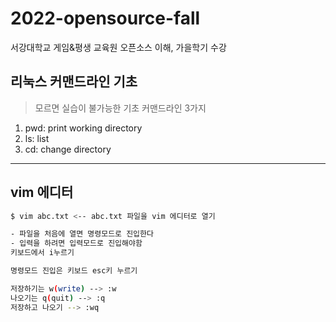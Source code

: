 # 2022-opensource-fall
서강대학교 게임&amp;평생 교육원 오픈소스 이해, 가을학기 수강

## 리눅스 커맨드라인 기초
> 모르면 실습이 불가능한 기초 커맨드라인 3가지
1. pwd: print working directory
2. ls: list
3. cd: change directory

---------------------------------------------------------------
## vim 에디터
```bash
$ vim abc.txt <-- abc.txt 파일을 vim 에디터로 열기

- 파일을 처음에 열면 명령모드로 진입한다
- 입력을 하려면 입력모드로 진입해야함
키보드에서 i누르기

명령모드 진입은 키보드 esc키 누르기

저장하기는 w(write) --> :w
나오기는 q(quit) --> :q
저장하고 나오기 --> :wq

